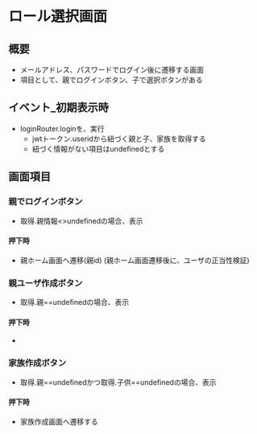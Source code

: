 # ロール選択画面

## 概要
- メールアドレス、パスワードでログイン後に遷移する画面
- 項目として、親でログインボタン、子で選択ボタンがある

## イベント_初期表示時
- loginRouter.loginを、実行
  - jwtトークン.useridから紐づく親と子、家族を取得する
  - 紐づく情報がない項目はundefinedとする

## 画面項目
### 親でログインボタン
- 取得.親情報<>undefinedの場合、表示

#### 押下時
- 親ホーム画面へ遷移(親id)
(親ホーム画面遷移後に、ユーザの正当性検証)

### 親ユーザ作成ボタン
- 取得.親==undefinedの場合、表示

#### 押下時
- 

### 家族作成ボタン
- 取得.親==undefinedかつ取得.子供==undefinedの場合、表示

#### 押下時
- 家族作成画面へ遷移する



